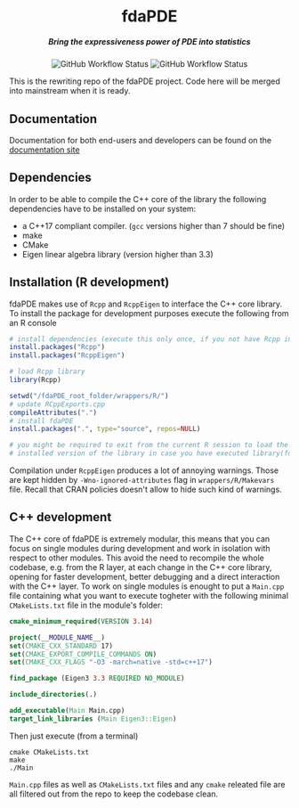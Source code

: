 <div align="center"> <h1> fdaPDE </h1>

<h5> Bring the expressiveness power of PDE into statistics </h5> </div>

<div align="center">

![GitHub Workflow Status](https://img.shields.io/github/workflow/status/AlePalu/fdaPDE/build-workflow?label=build&style=for-the-badge) ![GitHub Workflow Status](https://img.shields.io/github/workflow/status/AlePalu/fdaPDE/test-workflow?label=test-status&style=for-the-badge)

</div>


This is the rewriting repo of the fdaPDE project. Code here will be merged into mainstream when it is ready.

## Documentation
Documentation for both end-users and developers can be found on the [documentation site](https://alepalu.github.io/fdaPDE/)

## Dependencies
In order to be able to compile the C++ core of the library the following dependencies have to be installed on your system:
* a C++17 compliant compiler. (`gcc` versions higher than 7 should be fine)
* make
* CMake
* Eigen linear algebra library (version higher than 3.3)

## Installation (R development)
fdaPDE makes use of `Rcpp` and `RcppEigen` to interface the C++ core library. To install the package for development purposes execute the following from an R console 

```r
# install dependencies (execute this only once, if you not have Rcpp installed yet)
install.packages("Rcpp")
install.packages("RcppEigen")

# load Rcpp library
library(Rcpp)

setwd("/fdaPDE_root_folder/wrappers/R/")
# update RCppExports.cpp
compileAttributes(".")
# install fdaPDE
install.packages(".", type="source", repos=NULL)

# you might be required to exit from the current R session to load the new 
# installed version of the library in case you have executed library(fdaPDE) before
```

Compilation under `RcppEigen` produces a lot of annoying warnings. Those are kept hidden by `-Wno-ignored-attributes` flag in `wrappers/R/Makevars` file. Recall that CRAN policies doesn't allow to hide such kind of warnings.

## C++ development
The C++ core of fdaPDE is extremely modular, this means that you can focus on single modules during development and work in isolation with respect to other modules. This avoid the need to recompile the whole codebase, e.g. from the R layer, at each change in the C++ core library, opening for faster development, better debugging and a direct interaction with the C++ layer.
To work on single modules is enought to put a `Main.cpp` file containing what you want to execute togheter with the following minimal `CMakeLists.txt` file in the module's folder:

```CMake
cmake_minimum_required(VERSION 3.14)

project(__MODULE_NAME__)
set(CMAKE_CXX_STANDARD 17)
set(CMAKE_EXPORT_COMPILE_COMMANDS ON)
set(CMAKE_CXX_FLAGS "-O3 -march=native -std=c++17")

find_package (Eigen3 3.3 REQUIRED NO_MODULE)

include_directories(.)

add_executable(Main Main.cpp)
target_link_libraries (Main Eigen3::Eigen)
```

Then just execute (from a terminal)

```Shell
cmake CMakeLists.txt
make
./Main
```

`Main.cpp` files as well as `CMakeLists.txt` files and any `cmake` releated file are all filtered out from the repo to keep the codebase clean.
